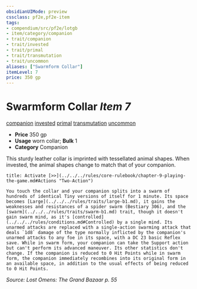 ```yaml
---
obsidianUIMode: preview
cssclass: pf2e,pf2e-item
tags:
- compendium/src/pf2e/lotgb
- item/category/companion
- trait/companion
- trait/invested
- trait/primal
- trait/transmutation
- trait/uncommon
aliases: ["Swarmform Collar"]
itemLevel: 7
price: 350 gp
---
```

# Swarmform Collar *Item 7*  
[companion](../../../rules/traits/companion.md)  [invested](../../../rules/traits/invested.md)  [primal](../../../rules/traits/primal.md)  [transmutation](../../../rules/traits/transmutation.md)  [uncommon](../../../rules/traits/uncommon.md)  

- **Price** 350 gp
- **Usage** worn collar; **Bulk** 1
- **Category** Companion

This sturdy leather collar is imprinted with tessellated animal shapes. When invested, the animal shapes change to match that of your companion.

```ad-embed-ability
title: Activate [>>](../../../rules/core-rulebook/chapter-9-playing-the-game.md#Actions "Two-Action")

You touch the collar and your companion splits into a swarm of hundreds of identical Tiny versions of itself for 1 minute. Its space becomes [Large](../../../rules/traits/large-b1.md), it gains the weaknesses and resistances of a spider swarm (Bestiary 306), and the [swarm](../../../rules/traits/swarm-b1.md) trait, though it doesn't gain swarm mind, as it's [controlled](../../../rules/conditions.md#Controlled) by a single mind. Its unarmed attacks are replaced with a single-action swarming attack that deals `1d8` damage of the type normally inflicted by the companion's unarmed attacks to any foe in its space, with a DC 23 basic Reflex save. While in swarm form, your companion can take the Support action but can't perform its advanced maneuver. Its other statistics don't change. If the companion is reduced to 0 Hit Points while in swarm form, the companion immediately recombines into its original form in an available space, in addition to the usual effects of being reduced to 0 Hit Points.
```

*Source: Lost Omens: The Grand Bazaar p. 55*
